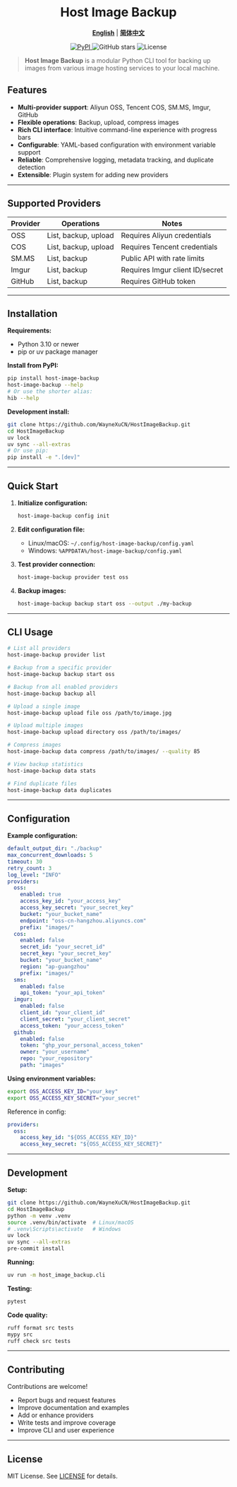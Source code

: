 <div align="center">
  <h1>Host Image Backup</h1>
</div>

<div align="center">
  <a href="README.md"><b>English</b></a> | <a href="README.zh-CN.md"><b>简体中文</b></a>
</div>

<p align="center">
  <a href="https://pypi.org/project/host-image-backup/">
    <img src="https://img.shields.io/pypi/v/host-image-backup?color=blue" alt="PyPI">
  </a>
  <img src="https://img.shields.io/github/stars/WayneXuCN/HostImageBackup?style=social" alt="GitHub stars">
  <img src="https://img.shields.io/github/license/WayneXuCN/HostImageBackup" alt="License">
</p>

> **Host Image Backup** is a modular Python CLI tool for backing up images from various image hosting services to your local machine.

## Features

- **Multi-provider support**: Aliyun OSS, Tencent COS, SM.MS, Imgur, GitHub
- **Flexible operations**: Backup, upload, compress images
- **Rich CLI interface**: Intuitive command-line experience with progress bars
- **Configurable**: YAML-based configuration with environment variable support
- **Reliable**: Comprehensive logging, metadata tracking, and duplicate detection
- **Extensible**: Plugin system for adding new providers

---

## Supported Providers

| Provider | Operations            | Notes                          |
|----------|-----------------------|--------------------------------|
| OSS      | List, backup, upload  | Requires Aliyun credentials    |
| COS      | List, backup, upload  | Requires Tencent credentials   |
| SM.MS    | List, backup          | Public API with rate limits    |
| Imgur    | List, backup          | Requires Imgur client ID/secret|
| GitHub   | List, backup          | Requires GitHub token          |

---

## Installation

**Requirements:**

- Python 3.10 or newer
- pip or uv package manager

**Install from PyPI:**

```bash
pip install host-image-backup
host-image-backup --help
# Or use the shorter alias:
hib --help
```

**Development install:**

```bash
git clone https://github.com/WayneXuCN/HostImageBackup.git
cd HostImageBackup
uv lock
uv sync --all-extras
# Or use pip:
pip install -e ".[dev]"
```

---

## Quick Start

1. **Initialize configuration:**
   ```bash
   host-image-backup config init
   ```

2. **Edit configuration file:**
   - Linux/macOS: `~/.config/host-image-backup/config.yaml`
   - Windows: `%APPDATA%/host-image-backup/config.yaml`

3. **Test provider connection:**
   ```bash
   host-image-backup provider test oss
   ```

4. **Backup images:**
   ```bash
   host-image-backup backup start oss --output ./my-backup
   ```

---

## CLI Usage

```bash
# List all providers
host-image-backup provider list

# Backup from a specific provider
host-image-backup backup start oss

# Backup from all enabled providers
host-image-backup backup all

# Upload a single image
host-image-backup upload file oss /path/to/image.jpg

# Upload multiple images
host-image-backup upload directory oss /path/to/images/

# Compress images
host-image-backup data compress /path/to/images/ --quality 85

# View backup statistics
host-image-backup data stats

# Find duplicate files
host-image-backup data duplicates
```

---

## Configuration

**Example configuration:**

```yaml
default_output_dir: "./backup"
max_concurrent_downloads: 5
timeout: 30
retry_count: 3
log_level: "INFO"
providers:
  oss:
    enabled: true
    access_key_id: "your_access_key"
    access_key_secret: "your_secret_key"
    bucket: "your_bucket_name"
    endpoint: "oss-cn-hangzhou.aliyuncs.com"
    prefix: "images/"
  cos:
    enabled: false
    secret_id: "your_secret_id"
    secret_key: "your_secret_key"
    bucket: "your_bucket_name"
    region: "ap-guangzhou"
    prefix: "images/"
  sms:
    enabled: false
    api_token: "your_api_token"
  imgur:
    enabled: false
    client_id: "your_client_id"
    client_secret: "your_client_secret"
    access_token: "your_access_token"
  github:
    enabled: false
    token: "ghp_your_personal_access_token"
    owner: "your_username"
    repo: "your_repository"
    path: "images"
```

**Using environment variables:**

```bash
export OSS_ACCESS_KEY_ID="your_key"
export OSS_ACCESS_KEY_SECRET="your_secret"
```

Reference in config:
```yaml
providers:
  oss:
    access_key_id: "${OSS_ACCESS_KEY_ID}"
    access_key_secret: "${OSS_ACCESS_KEY_SECRET}"
```

---

## Development

**Setup:**

```bash
git clone https://github.com/WayneXuCN/HostImageBackup.git
cd HostImageBackup
python -m venv .venv
source .venv/bin/activate  # Linux/macOS
# .venv\Scripts\activate   # Windows
uv lock
uv sync --all-extras
pre-commit install
```

**Running:**

```bash
uv run -m host_image_backup.cli
```

**Testing:**

```bash
pytest
```

**Code quality:**

```bash
ruff format src tests
mypy src
ruff check src tests
```

---

## Contributing

Contributions are welcome!

- Report bugs and request features
- Improve documentation and examples
- Add or enhance providers
- Write tests and improve coverage
- Improve CLI and user experience

---

## License

MIT License. See [LICENSE](LICENSE) for details.